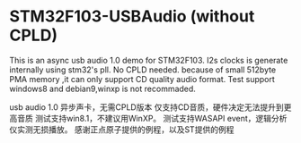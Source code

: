 # STM32F103-USBAudio (without CPLD)

This is an async usb audio 1.0 demo for STM32F103. I2s clocks is generate internally using stm32's pll. No CPLD needed.
because of small 512byte PMA memory ,it can only support CD quality audio format.
Test support windows8 and debian9,winxp is not recommaded.

usb audio 1.0 异步声卡，无需CPLD版本
仅支持CD音质，硬件决定无法提升到更高音质
测试支持win8.1，不建议用WinXP。
测试支持WASAPI event，逻辑分析仪实测无损播放。
感谢正点原子提供的例程，以及ST提供的例程

